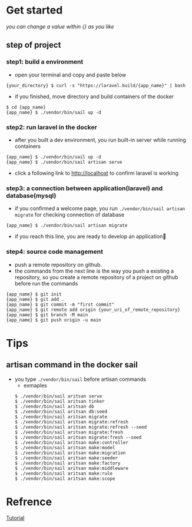 # Get started
*you can change a value within {} as you like*
## step of project
### step1: build a environment
- open your terminal and copy and paste below
```
{your_directory} $ curl -s "https://laravel.build/{app_name}" | bash
```

- if you finished, move directory and build containers of the docker
```
$ cd {app_name}
{app_name} $ ./vendor/bin/sail up -d
```
### step2: run laravel in the docker
- after you built a dev environment, you run built-in server while running containers
```
{app_name} $ ./vendor/bin/sail up -d
{app_name} $ ./vendor/bin/sail artisan serve
```
- click a following link to [http://localhost](http://localhost/) to confirm laravel is working

### step3: a connection between application(laravel) and database(mysql)
- if you confirmed a welcome page, you run `./vendor/bin/sail artisan migrate` for checking connection of database
```
{app_name} $ ./vendor/bin/sail artisan migrate
```
- if you reach this line, you are ready to develop an application🎉

### step4: source code management
- push a remote repository on github.
- the commands from the next line is the way you push a existing a repository, so you create a remote repository of a project on github before run the commands
```
{app_name} $ git init
{app_name} $ git add .
{app_name} $ git commit -m "first commit"
{app_name} $ git remote add origin {your_uri_of_remote_repository}
{app_name} $ git branch -M main
{app_name} $ git push origin -u main
```

# Tips
## artisan command in the docker sail
- you type `./vendor/bin/sail` before artisan commands
    - exmaples
    ```
    $ ./vendor/bin/sail aritsan serve
    $ ./vendor/bin/sail aritsan tinker
    $ ./vendor/bin/sail aritsan db
    $ ./vendor/bin/sail aritsan db:seed
    $ ./vendor/bin/sail aritsan migrate
    $ ./vendor/bin/sail aritsan migrate:refresh
    $ ./vendor/bin/sail aritsan migrate:refresh --seed
    $ ./vendor/bin/sail aritsan migrate:fresh
    $ ./vendor/bin/sail aritsan migrate:fresh --seed
    $ ./vendor/bin/sail aritsan make:controller
    $ ./vendor/bin/sail aritsan make:model
    $ ./vendor/bin/sail aritsan make:migration
    $ ./vendor/bin/sail aritsan make:seeder
    $ ./vendor/bin/sail aritsan make:factory
    $ ./vendor/bin/sail aritsan make:middleware
    $ ./vendor/bin/sail aritsan make:rule
    $ ./vendor/bin/sail aritsan make:scope
    ```

# Refrence
[Tutorial](https://www.hypertextcandy.com/laravel-tutorial-introduction/)
